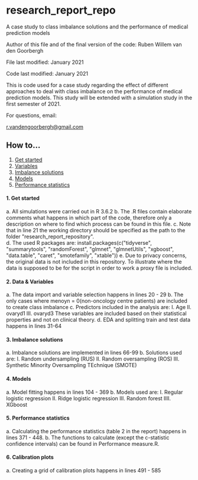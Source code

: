 # research_report_repo
 A case study to class imbalance solutions and the performance of medical prediction models

Author of this file and of the final version of the code: Ruben Willem van den Goorbergh

File last modified: January 2021

Code last modified: January 2021

This is code used for a case study regarding the effect of different approaches to deal with class imbalance on the performance of medical prediction models. This study will be extended with a simulation study in the first semester of 2021.

For questions, email:

r.vandengoorbergh@gmail.com

## How to...
1. [Get started](#start)
2. [Variables](#variables)
3. [Imbalance solutions](#imbalance)
4. [Models](#models)
5. [Performance statistics](#performance)

#### 1. Get started <a name="start"></a>
a. All simulations were carried out in R 3.6.2
b. The .R files contain elaborate comments what happens in which part of the code, therefore only a description on where to find which process can be found in this file.
c. Note that in line 21 the working directory should be specified as the path to the folder "research_report_repository".  
d. The used R packages are: install.packages(c("tidyverse", "summarytools", "randomForest", "glmnet", "glmnetUtils", "xgboost", "data.table", "caret", "smotefamily", "xtable")) 
e. Due to privacy concerns, the original data is not included in this repository. To illustrate where the data is supposed to be for the script in order to work a proxy file is included.

#### 2. Data & Variables <a name="variables"></a>
a. The data import and variable selection happens in lines 20 - 29
b. The only cases where menoyn = 0(non-oncology centre patients) are included to create class imbalance
c. Predictors included in the analysis are:
   I. Age
   II. ovaryd1
   III. ovaryd3
 These variables are included based on their statistical properties and not on clinical theory. 
 d. EDA and splitting train and test data happens in lines 31-64

 #### 3. Imbalance solutions <a name="imbalance"></a>
 a. Imbalance solutions are implemented in lines 66-99
 b. Solutions used are:
   I. Random undersampling (RUS)
   II. Random oversampling (ROS)
   III. Synthetic Minority Oversampling TEchnique (SMOTE)
 
 #### 4. Models <a name="models"></a>
 a. Model fitting happens in lines 104 - 369
 b. Models used are:
   I. Regular logistic regression
   II. Ridge logistic regression
   III. Random forest
   IIII. XGboost
 
 #### 5. Performance statistics <a name="performance"></a>
 a. Calculating the performance statistics (table 2 in the report) happens in lines 371 - 448.
 b. The functions to calculate (except the c-statistic confidence intervals) can be found in Performance measure.R.
 
 #### 6. Calibration plots <a name="calibration"></a>
 a. Creating a grid of calibration plots happens in lines 491 - 585
 

